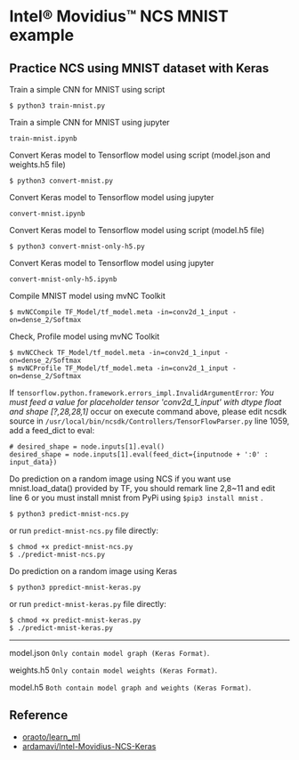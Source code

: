 # Intel® Movidius™ NCS MNIST example

## Practice NCS using MNIST dataset with Keras

Train a simple CNN for MNIST using script

```
$ python3 train-mnist.py
```

Train a simple CNN for MNIST using jupyter

```
train-mnist.ipynb
```


Convert Keras model to Tensorflow model using script (model.json and weights.h5 file)

```
$ python3 convert-mnist.py
```

Convert Keras model to Tensorflow model using jupyter

```
convert-mnist.ipynb
```

Convert Keras model to Tensorflow model using script (model.h5 file)

```
$ python3 convert-mnist-only-h5.py
```

Convert Keras model to Tensorflow model using jupyter

```
convert-mnist-only-h5.ipynb
```


Compile MNIST model using mvNC Toolkit

```
$ mvNCCompile TF_Model/tf_model.meta -in=conv2d_1_input -on=dense_2/Softmax
```

Check, Profile  model using mvNC Toolkit

```
$ mvNCCheck TF_Model/tf_model.meta -in=conv2d_1_input -on=dense_2/Softmax
$ mvNCProfile TF_Model/tf_model.meta -in=conv2d_1_input -on=dense_2/Softmax
```

If `tensorflow.python.framework.errors_impl.InvalidArgumentError`*: You must feed a value for placeholder tensor 'conv2d_1_input' with dtype float and shape [?,28,28,1]* occur on execute command above, please edit ncsdk source in `/usr/local/bin/ncsdk/Controllers/TensorFlowParser.py` line 1059, add a feed_dict to eval:

```
# desired_shape = node.inputs[1].eval() 
desired_shape = node.inputs[1].eval(feed_dict={inputnode + ':0' : input_data}) 
```


Do prediction on a random image using NCS
if you want use mnist.load_data() provided by TF, you should remark line 2,8~11 and edit line 6
or you must install mnist from PyPi using `$pip3 install mnist` .

```
$ python3 predict-mnist-ncs.py
```

or run `predict-mnist-ncs.py` file directly:

```
$ chmod +x predict-mnist-ncs.py
$ ./predict-mnist-ncs.py
```

Do prediction on a random image using Keras

```
$ python3 ppredict-mnist-keras.py
```

or run `predict-mnist-keras.py` file directly:

```
$ chmod +x predict-mnist-keras.py
$ ./predict-mnist-keras.py
```

---

model.json `Only contain model graph (Keras Format)`.

weights.h5 `Only contain model weights (Keras Format)`.

model.h5 `Both contain model graph and weights (Keras Format)`.


## Reference

+ [oraoto/learn_ml](https://github.com/oraoto/learn_ml/blob/master/ncs)
+ [ardamavi/Intel-Movidius-NCS-Keras](https://github.com/ardamavi/Intel-Movidius-NCS-Keras)
